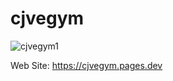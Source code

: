 # cjvegym
![cjvegym1](https://user-images.githubusercontent.com/104727028/192818336-ad094ad7-b7d7-4d83-9535-07fd469b1fbe.PNG)


Web Site:  https://cjvegym.pages.dev
